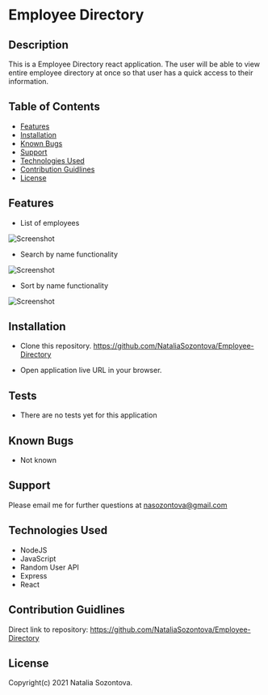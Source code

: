 # Employee Directory

## Description
This is a Employee Directory react application. The user will be able to view  entire employee directory at once so that user has a quick access to their information.

## Table of Contents
* [Features](#features)
* [Installation](#installation)
* [Known Bugs](#known-bugs)
* [Support](#support)
* [Technologies Used](#technologies-used)
* [Contribution Guidlines](#contribution-guidlines)
* [License](#license)

## Features
* List of employees

![Screenshot](/public/assets/images/addOffline_1.png)

* Search by name functionality

![Screenshot](/public/assets/images/subtractOfline_1.png)

* Sort by name functionality

![Screenshot](/public/assets/images/onlineData.png)


## Installation 
* Clone this repository.
https://github.com/NataliaSozontova/Employee-Directory

* Open application live URL in your browser.


## Tests

* There are no tests yet for this application

## Known Bugs
* Not known

## Support
Please email me for further questions at nasozontova@gmail.com

## Technologies Used
* NodeJS
* JavaScript
* Random User API
* Express
* React

## Contribution Guidlines
Direct link to repository: 
https://github.com/NataliaSozontova/Employee-Directory

## License
Copyright(c) 2021 Natalia Sozontova.
